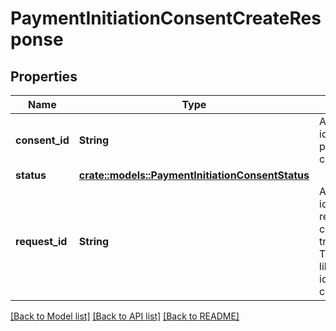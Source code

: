 # PaymentInitiationConsentCreateResponse

## Properties

Name | Type | Description | Notes
------------ | ------------- | ------------- | -------------
**consent_id** | **String** | A unique ID identifying the payment consent. | 
**status** | [**crate::models::PaymentInitiationConsentStatus**](PaymentInitiationConsentStatus.md) |  | 
**request_id** | **String** | A unique identifier for the request, which can be used for troubleshooting. This identifier, like all Plaid identifiers, is case sensitive. | 

[[Back to Model list]](../README.md#documentation-for-models) [[Back to API list]](../README.md#documentation-for-api-endpoints) [[Back to README]](../README.md)


